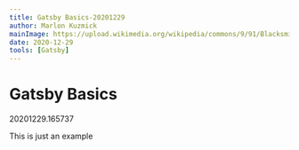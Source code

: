 ```yaml
---
title: Gatsby Basics-20201229
author: Marlon Kuzmick
mainImage: https://upload.wikimedia.org/wikipedia/commons/9/91/Blacksmith_tools_2.jpg
date: 2020-12-29
tools: [Gatsby]
---
```

# Gatsby Basics

20201229.165737

This is just an example



